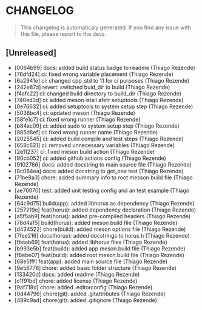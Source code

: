 # CHANGELOG
> This changelog is automaticaly generated.
> If you find any issue with this file, please report to the devs.

## [Unreleased]

 - [0064b99] docs: added build status badge to readme (Thiago Rezende)
 - [76dfd24] ci: fixed wrong variable placement (Thiago Rezende)
 - [6a2941e] ci: changed cpp_std to 11 for ci purposes (Thiago Rezende)
 - [242e87d] revert: switched buid_dir to build (Thiago Rezende)
 - [f4afc22] ci: changed build directory to build_dir (Thiago Rezende)
 - [740ed3d] ci: added meson istall afetr setuptools (Thiago Rezende)
 - [0e76632] ci: added setuptools to system setup step (Thiago Rezende)
 - [5038bc4] ci: updated meson (Thiago Rezende)
 - [58fe1c7] ci: fixed wrong runner (Thiago Rezende)
 - [b84ac09] ci: added sudo to system setup step (Thiago Rezende)
 - [985d8ef] ci: fixed wrong runner name (Thiago Rezende)
 - [2025545] ci: added build compile and test steps (Thiago Rezende)
 - [658c621] ci: removed unnecessary variables (Thiago Rezende)
 - [2e11237] ci: fixed meson build action (Thiago Rezende)
 - [90cb052] ci: added github actions config (Thiago Rezende)
 - [9102786] docs: added docstring to main source file (Thiago Rezende)
 - [8c064ea] docs: added docstring to get_one test (Thiago Rezende)
 - [71be8a3] chore: added summary info to root messon build file (Thiago Rezende)
 - [ae76070] test: added unit testing config and an test example (Thiago Rezende)
 - [64c9d75] build(app): added libhorus as dependency (Thiago Rezende)
 - [257219e] feat(horus): added dependency declaration (Thiago Rezende)
 - [a5f5ab9] feat(horus): added pre-compiled headers (Thiago Rezende)
 - [78d4af5] build(horus): added meson build file (Thiago Rezende)
 - [d434522] chore(build): added meson options file (Thiago Rezende)
 - [7fee216] docs(horus): added docstrings to horus.h (Thiago Rezende)
 - [fbaab69] feat(horus): added libhorus files (Thiago Rezende)
 - [b993e5b] feat(build): added app meson.build file (Thiago Rezende)
 - [f8ebe07] feat(build): added root meson.build file (Thiago Rezende)
 - [68e5fff] feat(app): added main source file (Thiago Rezende)
 - [9e56778] chore: added basic folder structure (Thiago Rezende)
 - [133420d] docs: added readme (Thiago Rezende)
 - [c1f91bd] chore: added license (Thiago Rezende)
 - [9af718d] chore: added .editorconfig (Thiago Rezende)
 - [0d44796] chore(git): added .gitattributes (Thiago Rezende)
 - [489c9ad] chore(git): added .gitignore (Thiago Rezende)
